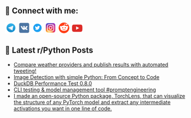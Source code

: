 ## 🔎 Connect with me:
[<img src="https://github.com/bullbesh/bullbesh/blob/main/images/Telegram.png" width="32" height="32" />](https://t.me/bullbesh)
[<img src="https://github.com/bullbesh/bullbesh/blob/main/images/VK.png" width="32" height="32" />](https://vk.com/bullbesh)
[<img src="https://github.com/bullbesh/bullbesh/blob/main/images/Twitter.png" width="32" height="32" />](https://twitter.com/bullbesh1)
[<img src="https://github.com/bullbesh/bullbesh/blob/main/images/Instagram.png" width="32" height="32" />](https://www.instagram.com/bullbesh)
[<img src="https://github.com/bullbesh/bullbesh/blob/main/images/Reddit.png" width="32" height="32" />](https://www.reddit.com/user/bullbesh)
[<img src="https://github.com/bullbesh/bullbesh/blob/main/images/YouTube.png" width="32" height="32" />](https://www.youtube.com/channel/UCtfjRs6uzgq5mfm8S06WTcg)

## 📕 Latest r/Python Posts
<!-- BLOG-POST-LIST:START -->
- [Compare weather providers and publish results with automated tweeting!](https://www.reddit.com/r/Python/comments/13vqn92/compare_weather_providers_and_publish_results/)
- [Image Detection with simple Python: From Concept to Code](https://www.reddit.com/r/Python/comments/13vqhwb/image_detection_with_simple_python_from_concept/)
- [DuckDB Performance Test 0.8.0](https://www.reddit.com/r/Python/comments/13vq0su/duckdb_performance_test_080/)
- [CLI testing &amp; model management tool #promptengineering](https://www.reddit.com/r/Python/comments/13vpsa6/cli_testing_model_management_tool/)
- [I made an open-source Python package, TorchLens, that can visualize the structure of any PyTorch model and extract any intermediate activations you want in one line of code.](https://www.reddit.com/r/Python/comments/13vp8ai/i_made_an_opensource_python_package_torchlens/)
<!-- BLOG-POST-LIST:END -->
